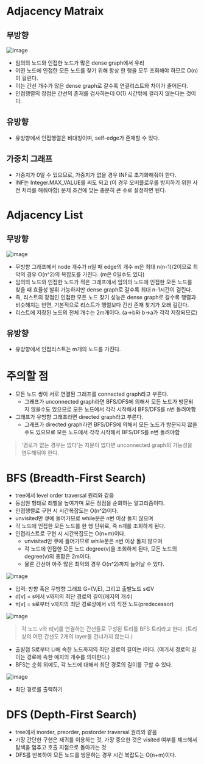 # Adjacency Matraix

## 무방향
![image](https://user-images.githubusercontent.com/84948636/161183614-1932dc3a-e8ad-4c96-bbde-1cf50a6f72b3.png)
* 임의의 노드와 인접한 노드가 많은 dense graph에서 유리
* 어떤 노드에 인접한 모든 노드를 찾기 위해 항상 한 행을 모두 조회해야 하므로 O(n)이 걸린다.
* 이는 간선 개수가 많은 dense graph로 갈수록 연결리스트와 차이가 줄어든다.
* 인접행렬의 장점은 간선의 존재를 검사하는데 O(1) 시간밖에 걸리지 않는다는 것이다.

## 유방향
* 유방향에서 인접행렬은 비대칭이며, self-edge가 존재할 수 있다.

## 가중치 그래프
* 가중치가 0일 수 있으므로, 가중치가 없을 경우 INF로 초기화해줘야 한다.
* INF는 Integer.MAX_VALUE를 써도 되고 (이 경우 오버플로우를 방지하기 위한 사전 처리를 해줘야함) 문제 조건에 맞는 충분히 큰 수로 설정하면 된다.

# Adjacency List

## 무방향
![image](https://user-images.githubusercontent.com/84948636/161183841-b3273ec8-5d21-4920-934f-beb99598772a.png)
* 무방향 그래프에서 node 개수가 n일 때 edge의 개수 m은 최대 n(n-1)/2이므로 최악의 경우 O(n^2)의 복잡도를 가진다. (m은 0일수도 있다)
* 임의의 노드와 인접한 노드가 적은 그래프에서 임의의 노드에 인접한 모든 노드를 찾을 때 효율성 발휘 가능하지만 dense graph로 갈수록 최대 n-1시간이 걸린다.
* 즉, 리스트의 장점인 인접한 모든 노드 찾기 성능은 dense graph로 갈수록 행렬과 비슷해지는 반면, 기본적으로 리스트가 행렬보다 간선 존재 찾기가 오래 걸린다.
* 리스트에 저장된 노드의 전체 개수는 2m개이다. (a->b와 b->a가 각각 저장되므로)

## 유방향
* 유방향에서 인접리스트는 m개의 노드를 가진다.


# 주의할 점
* 모든 노드 쌍이 서로 연결된 그래프를 connected graph라고 부른다.
  * 그래프가 unconnected graph라면 BFS/DFS에 의해서 모든 노드가 방문되지 않을수도 있으므로 모든 노드에서 각각 시작해서 BFS/DFS를 n번 돌려야함
* 그래프가 유방향 그래프라면 directed graph라고 부른다.
  * 그래프가 directed graph라면 BFS/DFS에 의해서 모든 노드가 방문되지 않을수도 있으므로 모든 노드에서 각각 시작해서 BFS/DFS를 n번 돌려야함 
> '경로가 없는 경우는 없다'는 지문이 없다면 unconnected graph의 가능성을 염두해둬야 한다.


# BFS (Breadth-First Search)
* tree에서 level order traversal 원리와 같음
* 동심원 형태로 레벨을 높여가며 모든 정점을 순회하는 알고리즘이다.
* 인접행렬로 구현 시 시간복잡도는 O(n^2)이다.
 * unvisited만 큐에 들어가므로 while문은 n번 이상 돌지 않으며
 * 각 노드에 인접한 모든 노드를 한 행 단위로, 즉 n개를 조회하게 된다.
* 인접리스트로 구현 시 시간복잡도는 O(n+m)이다.
  * unvisited만 큐에 들어가므로 while문은 n번 이상 돌지 않으며
  * 각 노드에 인접한 모든 노드 degree(v)을 조회하게 된다, 모든 노드의 degree(v)의 총합은 2m이다.
  * 물론 간선이 아주 많은 최악의 경우 O(n^2)까지 늘어날 수 있다.

![image](https://user-images.githubusercontent.com/84948636/161183034-29eb931c-40b7-4978-af71-ee9e2b9c1fec.png)
* 입력: 방향 혹은 무방향 그래프 G=(V,E), 그리고 출발노드 s∈V
* d[v] = s에서 v까지의 최단 경로의 길이(에지의 개수)
* π[v] = s로부터 v까지의 최단 경로상에서 v의 직전 노드(predecessor)

![image](https://user-images.githubusercontent.com/84948636/161190723-60e68a87-84e2-4cae-a3b3-65cd03262493.png)
> 각 노드 v와 π[v]를 연결하는 간선들로 구성된 트리를 BFS 트리라고 한다. (트리 상의 어떤 간선도 2개의 layer를 건너가지 않는다.)
* 출발점 S로부터 Li에 속한 노드까지의 최단 경로의 길이는 i이다. (여기서 경로의 길이는 경로에 속한 에지의 개수를 의미한다.)
* BFS는 순회 외에도, 각 노드에 대해서 최단 경로의 길이를 구할 수 있다.

![image](https://user-images.githubusercontent.com/84948636/161190844-a56f3126-14cd-4f17-a514-45422d18d528.png)
* 최단 경로를 출력하기

# DFS (Depth-First Search)
* tree에서 inorder, preorder, postorder traversal 원리와 같음
* 가장 간단한 구현은 재귀를 이용하는 것, 가장 중요한 것은 visited 여부를 체크해서 탐색을 멈추고 호출 지점으로 돌아가는 것
* DFS를 반복하여 모든 노드를 방문하는 경우 시간 복잡도는 O(n+m)이다.
